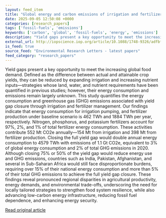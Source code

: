 ```yaml
---
layout: feed_item
title: "Global energy and carbon emissions of irrigation and fertilizers management for closing crop yield gaps"
date: 2025-09-05 12:50:08 +0000
categories: [research_papers]
tags: ['fossil-fuels', 'emissions']
keywords: ['carbon', 'global', 'fossil-fuels', 'energy', 'emissions']
description: "Yield gaps present a key opportunity to meet the increasing global food demand"
external_url: http://iopscience.iop.org/article/10.1088/1748-9326/adfbfd
is_feed: true
source_feed: "Environmental Research Letters - latest papers"
feed_category: "research_papers"
---
```


Yield gaps present a key opportunity to meet the increasing global food demand. Defined as the difference between actual and attainable crop yields, they can be reduced by expanding irrigation and increasing nutrient inputs—strategies whose land, water, and nutrient requirements have been quantified in previous studies; however, their energy consumption and emissions remain largely unknown. This study quantifies the energy consumption and greenhouse gas (GHG) emissions associated with yield gap closure through irrigation and fertilizer management. Our findings indicate that energy consumption for irrigation pumping, and fertilizer production under baseline scenario is 462 TWh and 1884 TWh per year, respectively. Nitrogen, phosphorus, and potassium fertilizers account for 97%, 2%, and 1% of total fertilizer energy consumption. These activities contribute 552 Mt CO2e annually—154 Mt from irrigation and 398 Mt from fertilizer production. Closing the full yield gap would double annual energy consumption to 4579 TWh with emissions of 1.1 Gt CO2e, equivalent to 3% of global energy consumption and 2% of total GHG emissions in 2020. Although closing 75% or 50% of the yield gap would reduce energy use and GHG emissions, countries such as India, Pakistan, Afghanistan, and several in Sub-Saharan Africa would still face disproportionate burdens, requiring over 15% of their national energy consumption and more than 5% of their total GHG emissions to achieve the full yield gap closure. These findings reveal pronounced regional disparities in agricultural productivity, energy demands, and environmental trade-offs, underscoring the need for locally tailored strategies to strengthen food system resilience, while also advancing low-carbon energy infrastructure, reducing fossil fuel dependence, and enhancing energy security.

[Read original article](http://iopscience.iop.org/article/10.1088/1748-9326/adfbfd)
